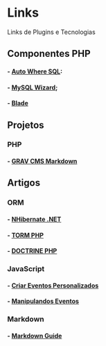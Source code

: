 # Links
Links de Plugins e Tecnologias 

## Componentes PHP
 #### - [Auto Where SQL](https://github.com/virgiliopontes/autowheremysql): 
 #### - [MySQL Wizard](https://github.com/virgiliopontes/mysqlwizard);
 #### - [Blade](https://laravel.com/docs/5.7/blade)
 
## Projetos
### PHP
 #### - [GRAV CMS Markdown](https://getgrav.org)
 
## Artigos
### ORM
 #### - [NHibernate .NET](https://www.devmedia.com.br/introducao-ao-nhibernate-framework-para-mapeamento-objeto-relacional/28671)
 #### - [TORM PHP](https://imasters.com.br/back-end/torm-um-orm-simples-para-php)
 #### - [DOCTRINE PHP](https://www.webdevbr.com.br/instalando-o-doctrine-orm-como-criar-um-crud-com-php)
 
### JavaScript 
 #### - [Criar Eventos Personalizados](http://wbruno.com.br/javascript-puro/como-criar-eventos-personalizados-customevents-no-javascript/)
 #### - [Manipulandos Eventos](http://braziljs.github.io/eloquente-javascript/chapters/manipulando-eventos/)
 
### Markdown
 #### - [Markdown Guide](https://www.markdownguide.org/basic-syntax/)
